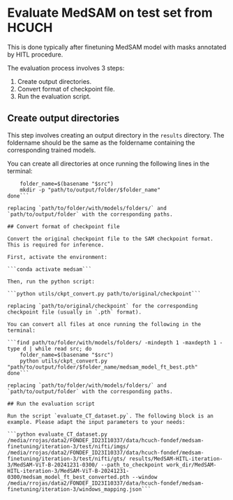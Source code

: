 # Evaluate MedSAM on test set from HCUCH

This is done typically after finetuning MedSAM model with masks annotated by HITL procedure.

The evaluation process involves 3 steps:

1. Create output directories.
2. Convert format of checkpoint file.
3. Run the evaluation script.

## Create output directories

This step involves creating an output directory in the `results` directory. The foldername should be the same as the foldername containing the corresponding trained models.

You can create all directories at once running the following lines in the terminal:

```find path/to/folder/with/models/folders/ -mindepth 1 -maxdepth 1 -type d | while read src; do
    folder_name=$(basename "$src")
    mkdir -p "path/to/output/folder/$folder_name"
done```

replacing `path/to/folder/with/models/folders/` and `path/to/output/folder` with the corresponding paths.

## Convert format of checkpoint file

Convert the original checkpoint file to the SAM checkpoint format. This is required for inference.

First, activate the environment:

```conda activate medsam```

Then, run the python script:

```python utils/ckpt_convert.py path/to/original/checkpoint```

replacing `path/to/original/checkpoint` for the corresponding checkpoint file (usually in `.pth` format).

You can convert all files at once running the following in the terminal:

```find path/to/folder/with/models/folders/ -mindepth 1 -maxdepth 1 -type d | while read src; do
    folder_name=$(basename "$src")
    python utils/ckpt_convert.py "path/to/output/folder/$folder_name/medsam_model_ft_best.pth"
done```

replacing `path/to/folder/with/models/folders/` and `path/to/output/folder` with the corresponding paths.

## Run the evaluation script

Run the script `evaluate_CT_dataset.py`. The following block is an example. Please adapt the input parameters to your needs:

```python evaluate_CT_dataset.py /media/rrojas/data2/FONDEF_ID23I10337/data/hcuch-fondef/medsam-finetuning/iteration-3/test/nifti/imgs/ /media/rrojas/data2/FONDEF_ID23I10337/data/hcuch-fondef/medsam-finetuning/iteration-3/test/nifti/gts/ results/MedSAM-HITL-iteration-3/MedSAM-ViT-B-20241231-0300/ --path_to_checkpoint work_dir/MedSAM-HITL-iteration-3/MedSAM-ViT-B-20241231-0300/medsam_model_ft_best_converted.pth --window /media/rrojas/data2/FONDEF_ID23I10337/data/hcuch-fondef/medsam-finetuning/iteration-3/windows_mapping.json```  

